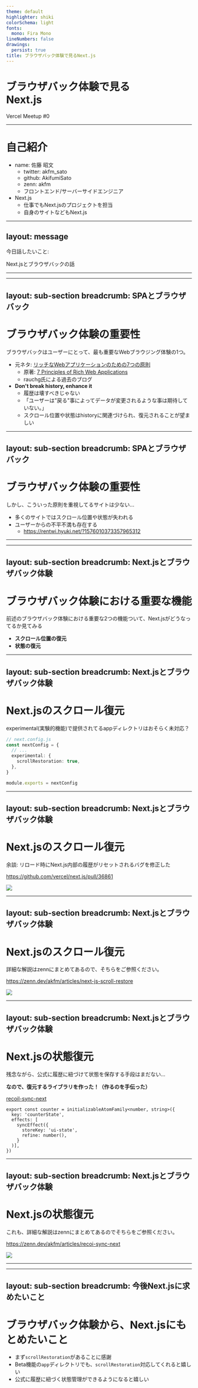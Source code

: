 ```yaml
---
theme: default
highlighter: shiki
colorSchema: light
fonts:
  mono: Fira Mono
lineNumbers: false
drawings:
  persist: true
title: ブラウザバック体験で見るNext.js
---
```


# ブラウザバック体験で見る<br>Next.js

Vercel Meetup #0

---

# 自己紹介

- name: 佐藤 昭文
  - twitter: akfm_sato
  - github: AkifumiSato
  - zenn: akfm
  - フロントエンド/サーバーサイドエンジニア
- Next.js
  - 仕事でもNext.jsのプロジェクトを担当
  - 自身のサイトなどもNext.js

---
layout: message
---

今日話したいこと:

Next.jsとブラウザバックの話

---

<Title>SPAとブラウザバック</Title>

---
layout: sub-section
breadcrumb: SPAとブラウザバック
---

# ブラウザバック体験の重要性

ブラウザバックはユーザーにとって、最も重要なWebブラウジング体験の1つ。

- 元ネタ: [リッチなWebアプリケーションのための7つの原則](https://yosuke-furukawa.hatenablog.com/entry/2014/11/14/141415)
  - 原著: [7 Principles of Rich Web Applications](https://rauchg.com/2014/7-principles-of-rich-web-applications)
  - rauchg氏による過去のブログ
- **Don't break history, enhance it**
  - 履歴は壊すべきじゃない
  - 「ユーザーは"戻る"事によってデータが変更されるような事は期待していない。」
  - スクロール位置や状態はhistoryに関連づけられ、復元されることが望ましい

---
layout: sub-section
breadcrumb: SPAとブラウザバック
---

# ブラウザバック体験の重要性

しかし、こういった原則を重視してるサイトは少ない...

- 多くのサイトではスクロール位置や状態が失われる
- ユーザーからの不平不満も存在する
  - https://rentwi.hyuki.net/?1576010373357965312

---

<Title>Next.jsとブラウザバック体験</Title>

---
layout: sub-section
breadcrumb: Next.jsとブラウザバック体験
---

# ブラウザバック体験における重要な機能

前述のブラウザバック体験における重要な2つの機能ついて、Next.jsがどうなってるか見てみる

- **スクロール位置の復元**
- **状態の復元**

---
layout: sub-section
breadcrumb: Next.jsとブラウザバック体験
---

# Next.jsのスクロール復元

experimental(実験的機能)で提供されてるappディレクトリはおそらく未対応？

```ts
// next.config.js
const nextConfig = {
  // ...
  experimental: {
    scrollRestoration: true,
  },
}

module.exports = nextConfig
```

---
layout: sub-section
breadcrumb: Next.jsとブラウザバック体験
---

# Next.jsのスクロール復元

余談: リロード時にNext.js内部の履歴がリセットされるバグを修正した

https://github.com/vercel/next.js/pull/36861

<div class="flex justify-center">
  <img src="/assets/nextjs-pr.png" class="h-60">
</div>

---
layout: sub-section
breadcrumb: Next.jsとブラウザバック体験
---

# Next.jsのスクロール復元

詳細な解説はzennにまとめてあるので、そちらをご参照ください。

https://zenn.dev/akfm/articles/next-js-scroll-restore

<div class="flex justify-center">
  <img src="/assets/zenn-scroll.png" class="h-60">
</div>

---
layout: sub-section
breadcrumb: Next.jsとブラウザバック体験
---

# Next.jsの状態復元

残念ながら、公式に履歴に紐づけて状態を保存する手段はまだない...

<v-click>

**なので、復元するライブラリを作った！（作るのを手伝った）**

[recoil-sync-next](https://github.com/recruit-tech/recoil-sync-next)

```tsx{|4-7}
export const counter = initializableAtomFamily<number, string>({
  key: 'counterState',
  effects: [
    syncEffect({
      storeKey: 'ui-state',
      refine: number(),
    }
  )],
})
```

</v-click>

---
layout: sub-section
breadcrumb: Next.jsとブラウザバック体験
---

# Next.jsの状態復元

これも、詳細な解説はzennにまとめてあるのでそちらをご参照ください。

https://zenn.dev/akfm/articles/recoi-sync-next

<div class="flex justify-center">
  <img src="/assets/zenn-history.png" class="h-60">
</div>

---

<Title>今後Next.jsに求めたいこと</Title>

---
layout: sub-section
breadcrumb: 今後Next.jsに求めたいこと
---

# ブラウザバック体験から、Next.jsにもとめたいこと

- まず`scrollRestoration`があることに感謝
- Beta機能の`app`ディレクトリでも、`scrollRestoration`対応してくれると嬉しい
- 公式に履歴に紐づく状態管理ができるようになると嬉しい
